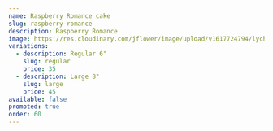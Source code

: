 ```yaml
---
name: Raspberry Romance cake
slug: raspberry-romance
description: Raspberry Romance
image: https://res.cloudinary.com/jflower/image/upload/v1617724794/lychee-cake_abue6p.jpg
variations:
  - description: Regular 6"
    slug: regular
    price: 35
  - description: Large 8"
    slug: large
    price: 45
available: false
promoted: true
order: 60
---
```

